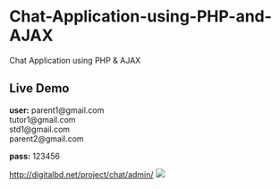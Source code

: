 # Chat-Application-using-PHP-and-AJAX
Chat Application using PHP &amp; AJAX
<h2>Live Demo</h2>
<STRONG>user:</STRONG> 
      parent1@gmail.com<br>
      tutor1@gmail.com<br>
      std1@gmail.com<br>
      parent2@gmail.com<br> 
      
<strong>pass:</strong> 123456

<a href="http://digitalbd.net/project/chat/admin/" target="blank">http://digitalbd.net/project/chat/admin/</a>
<img src="http://digitalbd.net/project/chat/admin/chat_files/2018/09/14/5b9c07da9998fScreenshot.png"/>